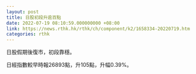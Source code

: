 ```yaml
---
layout: post
title: 日股初段升逾百點
date: 2022-07-19 08:10:59.000000000 +08:00
link: https://news.rthk.hk/rthk/ch/component/k2/1658334-20220719.htm
categories: rthk
---
```


日股假期後復市，初段靠穩。

日經指數較早時報26893點，升105點，升幅0.39%。
